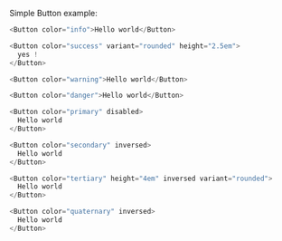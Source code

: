 Simple Button example:

```js
<Button color="info">Hello world</Button>
```

```js
<Button color="success" variant="rounded" height="2.5em">
  yes !
</Button>
```

```js
<Button color="warning">Hello world</Button>
```

```js
<Button color="danger">Hello world</Button>
```

```js
<Button color="primary" disabled>
  Hello world
</Button>
```

```js
<Button color="secondary" inversed>
  Hello world
</Button>
```

```js
<Button color="tertiary" height="4em" inversed variant="rounded">
  Hello world
</Button>
```

```js
<Button color="quaternary" inversed>
  Hello world
</Button>
```
